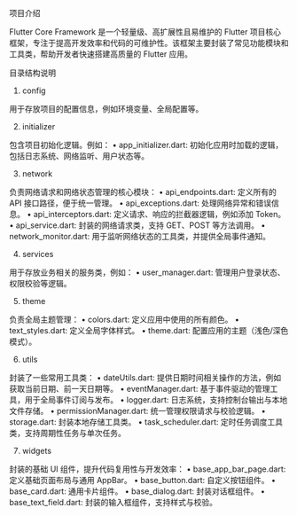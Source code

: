项目介绍

Flutter Core Framework 是一个轻量级、高扩展性且易维护的 Flutter 项目核心框架，专注于提高开发效率和代码的可维护性。该框架主要封装了常见功能模块和工具类，帮助开发者快速搭建高质量的 Flutter 应用。

目录结构说明

1. config

用于存放项目的配置信息，例如环境变量、全局配置等。

2. initializer

包含项目初始化逻辑。例如：
	•	app_initializer.dart: 初始化应用时加载的逻辑，包括日志系统、网络监听、用户状态等。

3. network

负责网络请求和网络状态管理的核心模块：
	•	api_endpoints.dart: 定义所有的 API 接口路径，便于统一管理。
	•	api_exceptions.dart: 处理网络异常和错误信息。
	•	api_interceptors.dart: 定义请求、响应的拦截器逻辑，例如添加 Token。
	•	api_service.dart: 封装的网络请求类，支持 GET、POST 等方法调用。
	•	network_monitor.dart: 用于监听网络状态的工具类，并提供全局事件通知。

4. services

用于存放业务相关的服务类，例如：
	•	user_manager.dart: 管理用户登录状态、权限校验等逻辑。

5. theme

负责全局主题管理：
	•	colors.dart: 定义应用中使用的所有颜色。
	•	text_styles.dart: 定义全局字体样式。
	•	theme.dart: 配置应用的主题（浅色/深色模式）。

6. utils

封装了一些常用工具类：
	•	dateUtils.dart: 提供日期时间相关操作的方法，例如获取当前日期、前一天日期等。
	•	eventManager.dart: 基于事件驱动的管理工具，用于全局事件订阅与发布。
	•	logger.dart: 日志系统，支持控制台输出与本地文件存储。
	•	permissionManager.dart: 统一管理权限请求与校验逻辑。
	•	storage.dart: 封装本地存储工具类。
	•	task_scheduler.dart: 定时任务调度工具类，支持周期性任务与单次任务。

7. widgets

封装的基础 UI 组件，提升代码复用性与开发效率：
	•	base_app_bar_page.dart: 定义基础页面布局与通用 AppBar。
	•	base_button.dart: 自定义按钮组件。
	•	base_card.dart: 通用卡片组件。
	•	base_dialog.dart: 封装对话框组件。
	•	base_text_field.dart: 封装的输入框组件，支持样式与校验。

